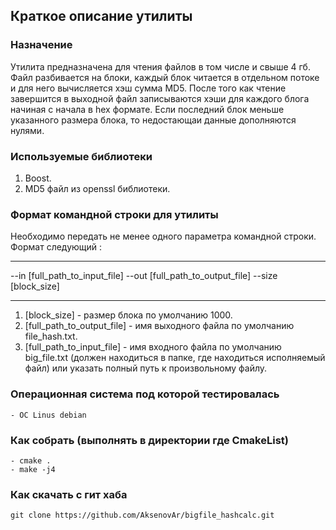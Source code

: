 ##       Краткое описание утилиты 
###   Назначение 
 Утилита предназначена для чтения файлов в том числе и свыше 4 гб. Файл разбивается на блоки, каждый блок читается в отдельном потоке и для него вычисляется хэш сумма MD5. После того как чтение завершится в выходной файл записываются хэши для каждого блога начиная с начала в hex формате. Если последний блок меньше указанного размера блока, то недостающаи данные дополняются нулями.
### Используемые библиотеки 
1. Boost.
2. MD5 файл из openssl библиотеки.
### Формат командной строки для утилиты 
 Необходимо передать не менее одного параметра командной строки. Формат следующий :
 

---

 --in [full_path_to_input_file] --out [full_path_to_output_file] --size [block_size]
 

---

 
1.  [block_size] - размер блока по умолчанию 1000.
1.  [full_path_to_output_file] - имя выходного файла по умолчанию file_hash.txt.
1.  [full_path_to_input_file] - имя входного файла по умолчанию big_file.txt (должен находиться в папке, где находиться исполняемый файл) или указать полный путь к произвольному файлу.
 
### Операционная система под которой тестировалась
    - ОС Linus debian
### Как собрать (выполнять в директории где CmakeList) 
    - cmake .
    - make -j4
### Как скачать с гит хаба 
    git clone https://github.com/AksenovAr/bigfile_hashcalc.git

 

